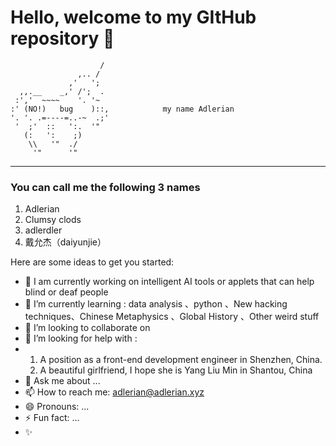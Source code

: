 # Hello, welcome to my GItHub repository 👋

```shell
                    / 
               ,.. /  
             ,'   ';  
  ,,.__    _,' /';  . 
 :','  ~~~~    '. '~  
:' (NO!)   bug    )::,            my name Adlerian
'. '. .=----=..-~  .;'
 '  ;'  ::   ':.  '"  
   (:   ':    ;)      
    \\   '"  ./       
     '"      '"       
```
<hr/>

### You can call me the following 3 names
1. Adlerian
2. Clumsy clods
3. adlerdler
4. 戴允杰（daiyunjie）

<!-- # But See Spring is my studio name  -->


Here are some ideas to get you started:

- 🔭 I am currently working on intelligent AI tools or applets that can help blind or deaf people
- 🌱 I’m currently learning : data analysis  、python 、New hacking techniques、Chinese Metaphysics 、Global History 、Other weird stuff
- 👯 I’m looking to collaborate on 
- 🤔 I’m looking for help with :
- 1. A position as a front-end development engineer in Shenzhen, China.
  2. A beautiful girlfriend, I hope she is Yang Liu Min in Shantou, China
- 💬 Ask me about ...
- 📫 How to reach me: adlerian@adlerian.xyz
- 😄 Pronouns: ...
- ⚡ Fun fact: ...
- ✨

<!--
# 自我介绍

嗨，大家好！我是一名有 3 年前端开发工作经验的开发者，熟练掌握 HTML、CSS、JavaScript、Vue等前端技术，擅长响应式设计、页面性能优化、跨浏览器兼容性处理等方面。对于设计风格、用户体验有较好的把握能力，并且能够独立完成前端交互及数据展示逻辑的实现。


 ## 技能

- ✨ 熟悉 HTML、CSS、JavaScript、Vue 等前端技术
- ✨ 擅长响应式设计、页面性能优化、跨浏览器兼容性处理等方面
- ✨ 熟练掌握 Git、Webpack 等前端开发相关工具
- ✨ 了解 Node.js、React 等技术栈
-->

